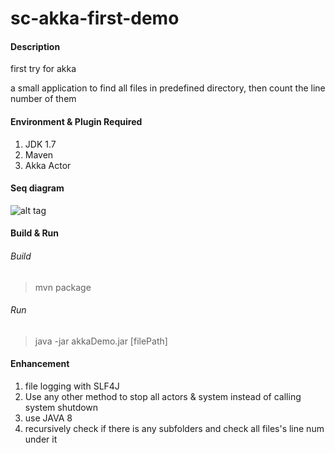 # sc-akka-first-demo

#### Description
first try for akka

a small application to find all files in predefined directory, then count the line number of them


#### Environment & Plugin Required

1. JDK 1.7
2. Maven
3. Akka Actor

#### Seq diagram
![alt tag](https://github.com/eddielisc/sc-akka-first-demo/blob/master/sc-akka-first-demo/doc/diagram.png)

#### Build & Run

###### Build

> mvn package

###### Run

> java -jar akkaDemo.jar [filePath]


#### Enhancement

1. file logging with SLF4J
2. Use any other method to stop all actors & system instead of calling system shutdown
3. use JAVA 8
4. recursively check if there is any subfolders and check all files's line num under it




